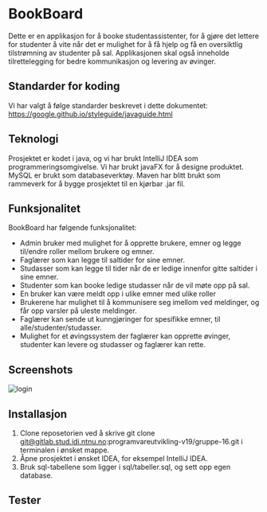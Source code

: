 # BookBoard

Dette er en applikasjon for å booke studentassistenter, for å gjøre det lettere for studenter å vite når det er mulighet for å få hjelp og få en oversiktlig tilstrømning av studenter på sal.
Applikasjonen skal også inneholde tilrettelegging for bedre kommunikasjon og levering av øvinger.

## Standarder for koding

Vi har valgt å følge standarder beskrevet i dette dokumentet: https://google.github.io/styleguide/javaguide.html

## Teknologi

Prosjektet er kodet i java, og vi har brukt IntelliJ IDEA som programmeringsomgivelse. Vi har brukt javaFX for å designe produktet. MySQL er brukt som databaseverktøy.
Maven har blitt brukt som rammeverk for å bygge prosjektet til en kjørbar .jar fil.

## Funksjonalitet

BookBoard har følgende funksjonalitet:
* Admin bruker med mulighet for å opprette brukere, emner og legge til/endre roller mellom brukere og emner.
* Faglærer som kan legge til saltider for sine emner.
* Studasser som kan legge til tider når de er ledige innenfor gitte saltider i sine emner.
* Studenter som kan booke ledige studasser når de vil møte opp på sal.
* En bruker kan være meldt opp i ulike emner med ulike roller
* Brukerene har mulighet til å kommunisere seg imellom ved meldinger, og får opp varsler på uleste meldinger.
* Faglærer kan sende ut kunngjøringer for spesifikke emner, til alle/studenter/studasser.
* Mulighet for et øvingssystem der faglærer kan opprette øvinger, studenter kan levere og studasser og faglærer kan rette.

## Screenshots
![login](https://imgur.com/UeZLnV3)


## Installasjon

1. Clone reposetorien ved å skrive git clone git@gitlab.stud.idi.ntnu.no:programvareutvikling-v19/gruppe-16.git i terminalen i ønsket mappe.
2. Åpne prosjektet i ønsket IDEA, for eksempel IntelliJ IDEA.
3. Bruk sql-tabellene som ligger i sql/tabeller.sql, og sett opp egen database.

## Tester


